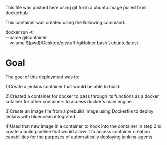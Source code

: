 This file was pushed here using git form a ubuntu image pulled from dockerhub

This container was created using the following command.

docker run -ti \
--name gitcontainer \
--volume $(pwd)/Desktop/gitstuff:/gitfolder
bash \ 
ubuntu:latest
<h1>Goal</h1>
The goal of this deployment was to:

1)Create a jenkins container that would be able to build.

2)Created a container for docker to pass through its functions as a docker cotainer for other containers to access docker's main engine.

3)Create an image file from a prebuild image using Dockerfile to deploy jenkins with blueocean integrated.

4)Used that new image in a container to hook into the container in step 2 to create a build pipeline that would allow it to access container creation capabilities for the purposes of automatically deploying jenkins-agents.
